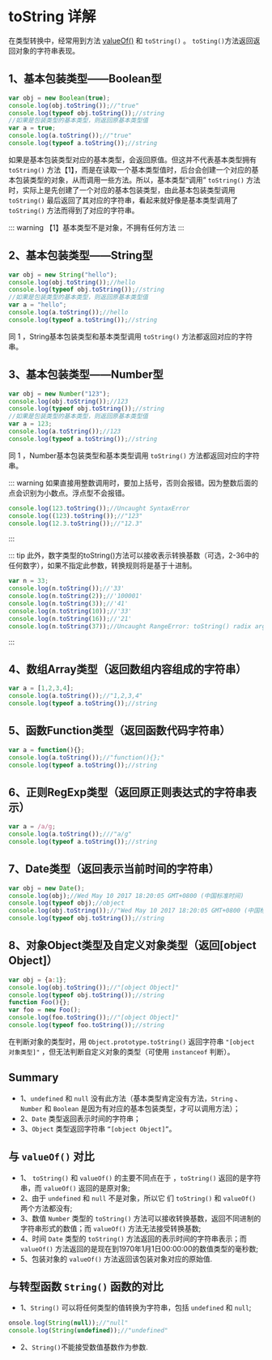 # toString 详解

在类型转换中，经常用到方法 [valueOf()](/base/valueOf) 和 `toString()` 。 `toSting()`方法返回返回对象的字符串表现。

## 1、基本包装类型——Boolean型

```js
var obj = new Boolean(true);
console.log(obj.toString());//"true"
console.log(typeof obj.toString());//string
//如果是包装类型的基本类型，则返回原基本类型值
var a = true;
console.log(a.toString());//"true"
console.log(typeof a.toString());//string
```

如果是基本包装类型对应的基本类型，会返回原值。但这并不代表基本类型拥有 `toString()` 方法【1】，而是在读取一个基本类型值时，后台会创建一个对应的基本包装类型的对象，从而调用一些方法。所以，基本类型“调用” `toString()` 方法时，实际上是先创建了一个对应的基本包装类型，由此基本包装类型调用 `toString()` 最后返回了其对应的字符串，看起来就好像是基本类型调用了 `toString()` 方法而得到了对应的字符串。

::: warning
【1】基本类型不是对象，不拥有任何方法
:::

## 2、基本包装类型——String型

```js
var obj = new String("hello");
console.log(obj.toString());//hello
console.log(typeof obj.toString());//string
//如果是包装类型的基本类型，则返回原基本类型值
var a = "hello";
console.log(a.toString());//hello
console.log(typeof a.toString());//string
```

同 1 ，String基本包装类型和基本类型调用 `toString()` 方法都返回对应的字符串。

## 3、基本包装类型——Number型

```js
var obj = new Number("123");
console.log(obj.toString());//123
console.log(typeof obj.toString());//string
//如果是包装类型的基本类型，则返回原基本类型值
var a = 123;
console.log(a.toString());//123
console.log(typeof a.toString());//string
```

同 1 ，Number基本包装类型和基本类型调用 `toString()` 方法都返回对应的字符串。

::: warning
如果直接用整数调用时，要加上括号，否则会报错。因为整数后面的点会识别为小数点。浮点型不会报错。

```js
console.log(123.toString());//Uncaught SyntaxError
console.log((123).toString());//"123"
console.log(12.3.toString());//"12.3"
```

:::

::: tip
此外，数字类型的toString()方法可以接收表示转换基数（可选，2-36中的任何数字），如果不指定此参数，转换规则将是基于十进制。

```js
var n = 33;
console.log(n.toString());//'33'
console.log(n.toString(2));//'100001'
console.log(n.toString(3));//'41'
console.log(n.toString(10));//'33'
console.log(n.toString(16));//'21'
console.log(n.toString(37));//Uncaught RangeError: toString() radix argument must be between 2 and 36
```

:::

## 4、数组Array类型（返回数组内容组成的字符串）

```js
var a = [1,2,3,4];
console.log(a.toString());//"1,2,3,4"
console.log(typeof a.toString());//string
```

## 5、函数Function类型（返回函数代码字符串）

```js
var a = function(){};
console.log(a.toString());//"function(){};"
console.log(typeof a.toString());//string
```

## 6、正则RegExp类型（返回原正则表达式的字符串表示）

```js
var a = /a/g;
console.log(a.toString());///"a/g"
console.log(typeof a.toString());//string
```

## 7、Date类型（返回表示当前时间的字符串）

```js
var obj = new Date();
console.log(obj);//Wed May 10 2017 18:20:05 GMT+0800 (中国标准时间)
console.log(typeof obj);//object
console.log(obj.toString());//"Wed May 10 2017 18:20:05 GMT+0800 (中国标准时间)"
console.log(typeof obj.toString());//string
```

## 8、对象Object类型及自定义对象类型（返回[object Object]）

```js
var obj = {a:1};
console.log(obj.toString());//"[object Object]"
console.log(typeof obj.toString());//string
function Foo(){};
var foo = new Foo();
console.log(foo.toString());//"[object Object]"
console.log(typeof foo.toString());//string
```

在判断对象的类型时，用 `Object.prototype.toString()` 返回字符串 `"[object 对象类型]"` ，但无法判断自定义对象的类型（可使用 `instanceof` 判断）。

## Summary

* 1、`undefined` 和 `null` 没有此方法（基本类型肯定没有方法，`String` 、 `Number` 和 `Boolean` 是因为有对应的基本包装类型，才可以调用方法）；
* 2、`Date` 类型返回表示时间的字符串；
* 3、`Object` 类型返回字符串 `“[object Object]”`。

## 与 `valueOf()` 对比

* 1、 `toString()`  和 `valueOf()` 的主要不同点在于 ，`toString()` 返回的是字符串，而 `valueOf()` 返回的是原对象;
* 2、由于 `undefined` 和 `null` 不是对象，所以它 们 `toString()` 和 `valueOf()` 两个方法都没有;
* 3、数值 `Number` 类型的 `toString()`  方法可以接收转换基数，返回不同进制的字符串形式的数值；而 `valueOf()` 方法无法接受转换基数;
* 4、时间 `Date` 类型的 `toString()` 方法返回的表示时间的字符串表示；而 `valueOf()` 方法返回的是现在到1970年1月1日00:00:00的数值类型的毫秒数;
* 5、包装对象的 `valueOf()` 方法返回该包装对象对应的原始值.

## 与转型函数 `String()` 函数的对比

* 1、`String()` 可以将任何类型的值转换为字符串，包括 `undefined` 和 `null`;

```js
onsole.log(String(null));//"null"
console.log(String(undefined));//"undefined"
```

* 2、`String()`不能接受数值基数作为参数.
